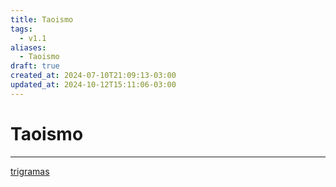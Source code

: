 ```yaml
---
title: Taoismo
tags:
  - v1.1
aliases:
  - Taoismo
draft: true
created_at: 2024-07-10T21:09:13-03:00
updated_at: 2024-10-12T15:11:06-03:00
---
```

# Taoismo
---
[trigramas](Taoismo_Trigramas.md)
